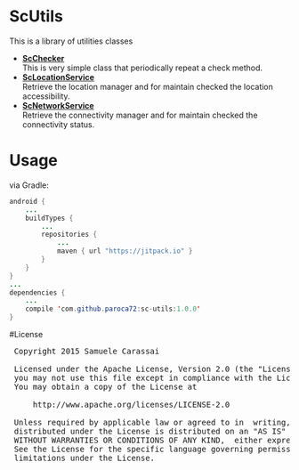 # ScUtils
This is a library of utilities classes

- **[ScChecker](ScChecker.md)**<br />
This is very simple class that periodically repeat a check method.
- **[ScLocationService](ScLocationService.md)**<br />
Retrieve the location manager and for maintain checked the location accessibility.
- **[ScNetworkService](ScNetworkService.md)**<br />
Retrieve the connectivity manager and for maintain checked the connectivity status.

# Usage

via Gradle:
```java
android {
    ...
    buildTypes {
        ...
        repositories {
            ...
            maven { url "https://jitpack.io" }
        }
    }
}
...
dependencies {
    ...
    compile 'com.github.paroca72:sc-utils:1.0.0'
}
```

#License
<pre>
 Copyright 2015 Samuele Carassai

 Licensed under the Apache License, Version 2.0 (the "License");
 you may not use this file except in compliance with the License.
 You may obtain a copy of the License at

     http://www.apache.org/licenses/LICENSE-2.0

 Unless required by applicable law or agreed to in  writing, software
 distributed under the License is distributed on an "AS IS" BASIS,
 WITHOUT WARRANTIES OR CONDITIONS OF ANY KIND,  either express or implied.
 See the License for the specific language governing permissions and
 limitations under the License.
</pre>
